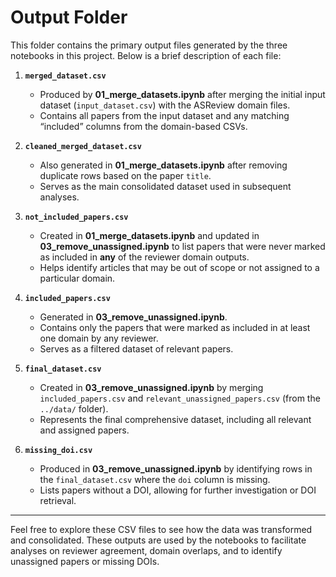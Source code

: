 # Output Folder

This folder contains the primary output files generated by the three notebooks in this project. Below is a brief description of each file:

1. **`merged_dataset.csv`**  
   - Produced by **01_merge_datasets.ipynb** after merging the initial input dataset (`input_dataset.csv`) with the ASReview domain files.  
   - Contains all papers from the input dataset and any matching “included” columns from the domain-based CSVs.

2. **`cleaned_merged_dataset.csv`**  
   - Also generated in **01_merge_datasets.ipynb** after removing duplicate rows based on the paper `title`.  
   - Serves as the main consolidated dataset used in subsequent analyses.

3. **`not_included_papers.csv`**  
   - Created in **01_merge_datasets.ipynb** and updated in **03_remove_unassigned.ipynb** to list papers that were never marked as included in **any** of the reviewer domain outputs.  
   - Helps identify articles that may be out of scope or not assigned to a particular domain.

4. **`included_papers.csv`**  
   - Generated in **03_remove_unassigned.ipynb**.  
   - Contains only the papers that were marked as included in at least one domain by any reviewer.  
   - Serves as a filtered dataset of relevant papers.

5. **`final_dataset.csv`**  
   - Created in **03_remove_unassigned.ipynb** by merging `included_papers.csv` and `relevant_unassigned_papers.csv` (from the `../data/` folder).  
   - Represents the final comprehensive dataset, including all relevant and assigned papers.

6. **`missing_doi.csv`**  
   - Produced in **03_remove_unassigned.ipynb** by identifying rows in the `final_dataset.csv` where the `doi` column is missing.  
   - Lists papers without a DOI, allowing for further investigation or DOI retrieval.

---

Feel free to explore these CSV files to see how the data was transformed and consolidated. These outputs are used by the notebooks to facilitate analyses on reviewer agreement, domain overlaps, and to identify unassigned papers or missing DOIs.
